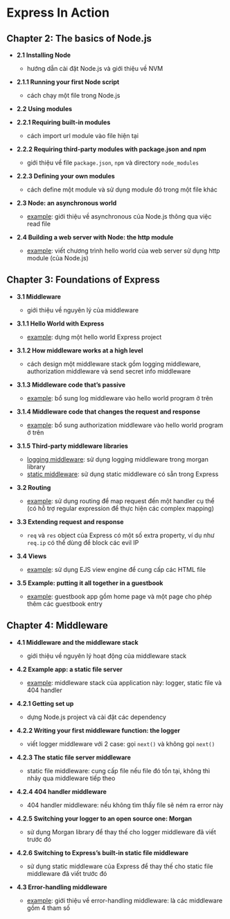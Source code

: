 # Express In Action

## Chapter 2: The basics of Node.js

- **2.1 Installing Node**
  - hướng dẫn cài đặt Node.js và giới thiệu về NVM

- **2.1.1 Running your first Node script**
  - cách chạy một file trong Node.js

- **2.2 Using modules**

- **2.2.1 Requiring built-in modules**
  - cách import url module vào file hiện tại

- **2.2.2 Requiring third-party modules with package.json and npm**
  - giới thiệu về file `package.json`, `npm` và directory `node_modules`

- **2.2.3 Defining your own modules**
  - cách define một module và sử dụng module đó trong một file khác

- **2.3 Node: an asynchronous world**
  - [example](./src/ch2/read-file): giới thiệu về asynchronous của Node.js thông qua việc read file

- **2.4 Building a web server with Node: the http module**
  - [example](./src/ch2/hello-world): viết chương trình hello world của web server sử dụng http module (của Node.js)

## Chapter 3: Foundations of Express

- **3.1 Middleware**
  - giới thiệu về nguyên lý của middleware

- **3.1.1 Hello World with Express**
  - [example](./src/ch3/hello-world): dựng một hello world Express project

- **3.1.2 How middleware works at a high level**
  - cách design một middleware stack gồm logging middleware, authorization middleware và send secret info middleware

- **3.1.3 Middleware code that’s passive**
  - [example](./src/ch3/hello-world): bổ sung log middleware vào hello world program ở trên

- **3.1.4 Middleware code that changes the request and response**
  - [example](./src/ch3/hello-world): bổ sung authorization middleware vào hello world program ở trên

- **3.1.5 Third-party middleware libraries**
  - [logging middleware](./src/ch3/logging-middleware): sử dụng logging middleware trong morgan library
  - [static middleware](./src/ch3/static-middleware): sử dụng static middleware có sẵn trong Express

- **3.2 Routing**
  - [example](./src/ch3/routing): sử dụng routing để map request đến một handler cụ thể (có hỗ trợ regular expression để thực hiện các complex mapping)

- **3.3 Extending request and response**
  - `req` và `res` object của Express có một số extra property, ví dụ như `req.ip` có thể dùng để block các evil IP

- **3.4 Views**
  - [example](./src/ch3/ejs-example): sử dụng EJS view engine để cung cấp các HTML file

- **3.5 Example: putting it all together in a guestbook**
  - [example](./src/ch3/guestbook): guestbook app gồm home page và một page cho phép thêm các guestbook entry

## Chapter 4: Middleware

- **4.1 Middleware and the middleware stack**
  - giới thiệu về nguyên lý hoạt động của middleware stack

- **4.2 Example app: a static file server**
  - [example](./src/ch4/static-file): middleware stack của application này: logger, static file và 404 handler

- **4.2.1 Getting set up**
  - dựng Node.js project và cài đặt các dependency

- **4.2.2 Writing your first middleware function: the logger**
  - viết logger middleware với 2 case: gọi `next()` và không gọi `next()`

- **4.2.3 The static file server middleware**
  - static file middleware: cung cấp file nếu file đó tồn tại, không thì nhảy qua middleware tiếp theo

- **4.2.4 404 handler middleware**
  - 404 handler middleware: nếu không tìm thấy file sẽ ném ra error này

- **4.2.5 Switching your logger to an open source one: Morgan**
  - sử dụng Morgan library để thay thế cho logger middleware đã viết trước đó

- **4.2.6 Switching to Express’s built-in static file middleware**
  - sử dụng static middleware của Express để thay thế cho static file middleware đã viết trước đó

- **4.3 Error-handling middleware**
  - [example](./src/ch4/error-handling-middleware): giới thiệu về error-handling middleware: là các middleware gồm 4 tham số
